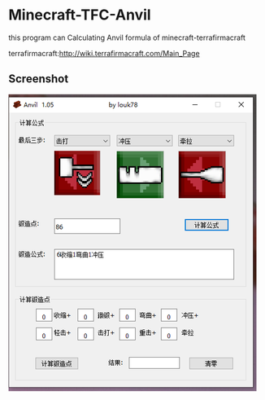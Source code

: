 # Minecraft-TFC-Anvil
this program can Calculating Anvil formula of minecraft-terrafirmacraft

terrafirmacraft:http://wiki.terrafirmacraft.com/Main_Page

Screenshot
----

![image](https://github.com/louk78/minecraft-TFC-forge/blob/master/Anvil.PNG)

